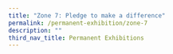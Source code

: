 ```yaml
---
title: "Zone 7: Pledge to make a difference"
permalink: /permanent-exhibition/zone-7
description: ""
third_nav_title: Permanent Exhibitions
---
```



